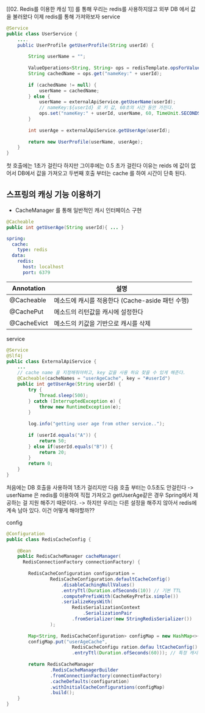 [[02. Redis를 이용한 캐싱 1]] 를 통해 우리는 redis를 사용하지않고 외부 DB 에서 값을 불러왔다 이제 
redis를 통해 가져와보자
service
```java
@Service  
public class UserService {  
	....
    public UserProfile getUserProfile(String userId) {  
  
        String userName = "";  
      
        ValueOperations<String, String> ops = redisTemplate.opsForValue();  
        String cachedName = ops.get("nameKey:" + userId);  
  
        if (cachedName != null) {  
            userName = cachedName;  
        } else {  
            userName = externalApiService.getUserName(userId);  
            // nameKey:${userId} 로 키 값, 60초의 시간 동안 가진다.
            ops.set("nameKey:" + userId, userName, 60, TimeUnit.SECONDS);  
        }  
  
        int userAge = externalApiService.getUserAge(userId);  
  
        return new UserProfile(userName, userAge);  
    }  
}
```
첫 호출에는 1초가 걸린다 하지만 그이후에는 0.5 초가 걸린다 이유는 reids 에 값이 없어서 DB에서 값을 
가져오고 두번째 호출 부터는 cache 를 하여 시간이 단축 된다.

## 스프링의 캐싱 기능 이용하기
- CacheManager 를 통해 일반적인 캐시 인터페이스 구현
```java
@Cacheable
public int getUserAge(String userId){ ... }
```

```yml
spring:  
  cache:  
    type: redis  
  data:  
    redis:  
      host: localhost  
      port: 6379
```

| Annotation  | 설명                                |
| ----------- | --------------------------------- |
| @Cacheable  | 메소드에 캐시를 적용한다 (Cache-aside 패턴 수행) |
| @CachePut   | 메소드의 리턴값을 캐시에 설정한다                |
| @CacheEvict | 메소드의 키값을 기반으로 캐시를 삭제              |
service
```java
@Service  
@Slf4j  
public class ExternalApiService {  
	... 
	// cache name 을 지정해줘야하고, key 값을 사용 하요 찾을 수 있게 해준다.
	@Cacheable(cacheNames = "userAgeCache", key = "#userId")  
	public int getUserAge(String userId) {  
	    try {  
	        Thread.sleep(500);  
	    } catch (InterruptedException e) {  
	        throw new RuntimeException(e);  
	    }  
  
	    log.info("getting user age from other service..");  
  
	    if (userId.equals("A")) {  
	        return 50;  
	    } else if(userId.equals("B")) {  
	        return 20;  
	    }  
	    return 0;  
	}
}
```
처음에는 DB 호출을 사용하여 1초가 걸리지만 다음 호출 부터는 0.5초도 안걸린다
-> userName 은 redis를 이용하여 직접 가져오고 getUserAge같은 경우 Spring에서 제공하는 걸 지원 해주기 때문이다.
-> 하지만 우리는 다른 설정을 해주지 않아서 redis에 계속 남아 있다. 이건 어떻게 해야할까??

config
```java
@Configuration  
public class RedisCacheConfig {  
  
    @Bean  
    public RedisCacheManager cacheManager(
	  RedisConnectionFactory connectionFactory) {  
	  
        RedisCacheConfiguration configuration = 
		        RedisCacheConfiguration.defaultCacheConfig()  
	                .disableCachingNullValues()  
	                .entryTtl(Duration.ofSeconds(10)) // 기본 TTL
	                .computePrefixWith(CacheKeyPrefix.simple())  
	                .serializeKeysWith(  
	                    RedisSerializationContext
						    .SerializationPair
						.fromSerializer(new StringRedisSerializer())  
                );  
  
        Map<String, RedisCacheConfiguration> configMap = new HashMap<>();  
        configMap.put("userAgeCache", 
					    RedisCacheConfigu ration.defau ltCacheConfig()
					    .entryTtl(Duration.ofSeconds(60))); // 특정 캐시에 대한 TTL
  
        return RedisCacheManager  
                .RedisCacheManagerBuilder  
                .fromConnectionFactory(connectionFactory)  
                .cacheDefaults(configuration)  
                .withInitialCacheConfigurations(configMap)  
                .build();  
    }  
}
```